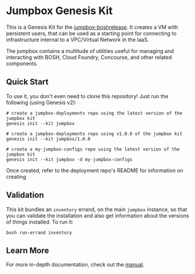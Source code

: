 Jumpbox Genesis Kit
======================

This is a Genesis Kit for the [jumpbox-boshrelease][1]. It creates a VM
with persistent users, that can be used as a starting point for connecting
to infrastructure internal to a VPC/Virtual Network in the IaaS.

The jumpbox contains a multitude of utilities useful for managing and interacting
with BOSH, Cloud Foundry, Concourse, and other related components.

Quick Start
-----------

To use it, you don't even need to clone this repository!  Just run
the following (using Genesis v2):

```
# create a jumpbox-deployments repo using the latest version of the jumpbox kit
genesis init --kit jumpbox

# create a jumpbox-deployments repo using v1.0.0 of the jumpbox kit
genesis init --kit jumpbox/1.0.0

# create a my-jumpbox-configs repo using the latest version of the jumpbox kit
genesis init --kit jumpbox -d my-jumpbox-configs
```

Once created, refer to the deployment repo's README for information on creating

Validation
----------

This kit bundles an `inventory` errand, on the main `jumpbox`
instance, so that you can validate the installation and also get
information about the versions of things installed.  To run it:

```
bosh run-errand inventory
```

Learn More
----------

For more in-depth documentation, check out the [manual][3].

[1]: https://github.com/cloudfoundry-community/jumpbox-boshrelease
[2]: https://github.com/djb587/openvpn-boshrelease
[3]: MANUAL.md
